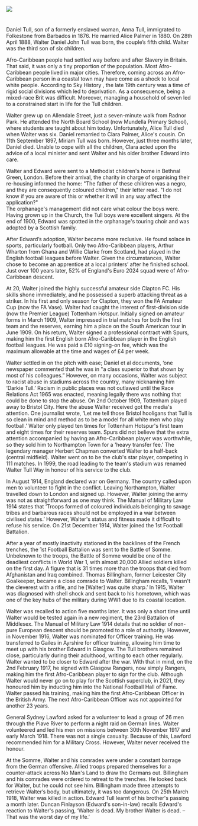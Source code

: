 <a href="https://www.kent-maps.online"><img src="https://kent-map.github.io/mdpress/juncture/ve-button.png"></a>
<param ve-config title="Walter Tull" author="Liam Cohen" layout="vtl" 
banner="xxx">

<param ve-entity eid="Q67479626" alias="Kent">

#

Daniel Tull, son of a formerly enslaved woman, Anna Tull, immigrated to Folkestone from Barbados in 1876.   He married Alice Palmer in 1880. On 28th April 1888, Walter Daniel John Tull was born, the couple’s fifth child.  Walter was the third son of six children. 
<param ve-image url="https://upload.wikimedia.org/wikipedia/commons/0/0d/The_West_Beach%2C_Folkestone.jpg" label="The West Beach, Folkestone" attribution="Nic Costa Archive, Postcard, via Wikimedia Commons" licence="CC BY-SA 4.0">

Afro-Caribbean people had settled way before and after Slavery in Britain. That said, it was only a tiny proportion of the population. Most Afro-Caribbean people lived in major cities. Therefore, coming across an Afro-Caribbean person in a coastal town may have come as a shock to local white people. According to Sky History , the late 19th century was a time of rigid social divisions which led to deprivation. As a consequence, being a mixed-race Brit was difficult. Moreover, managing a household of seven led to a constrained start in life for the Tull children.

Walter grew up on Allendale Street, just a seven-minute walk from Radnor Park.  He attended the North Board School (now Mundella Primary School), where students are taught about him today.  Unfortunately, Alice Tull died when Walter was six.  Daniel remarried to Clara Palmer, Alice's cousin. On 11th September 1897, Miriam Tull was born. However, just three months later, Daniel died. Unable to cope with all the children, Clara acted upon the advice of a local minister and sent Walter and his older brother Edward into care. 

Walter and Edward were sent to a Methodist children's home in Bethnal Green, London. Before their arrival, the charity in charge of organising their re-housing informed the home:
"The father of these children was a negro, and they are consequently coloured children," their letter read. "I do not know if you are aware of this or whether it will in any way affect the application?"  
The orphanage's management did not care what colour the boys were.  Having grown up in the Church, the Tull boys were excellent singers. At the end of 1900, Edward was spotted in the orphanage's touring choir and was adopted by a Scottish family.

After Edward’s adoption, Walter became more reclusive. He found solace in sports, particularly football. Only two Afro-Caribbean players, Arthur Wharton from Ghana and Willie Clarke from Scotland, had played in the English football leagues before Walter.  Given the circumstances, Walter chose to become an apprentice at a local printers’ after he finished school.  Just over 100 years later, 52% of England's Euro 2024 squad were of Afro-Caribbean descent.

At 20, Walter joined the highly successful amateur side Clapton FC.  His skills shone immediately, and he possessed a superb attacking threat as a striker. In his first and only season for Clapton, they won the FA Amateur Cup (now the FA Vase). Walter had caught the interest of first-division side (now the Premier League) Tottenham Hotspur.  Initially signed on amateur forms in March 1909, Walter impressed in trial matches for both the first team and the reserves, earning him a place on the South American tour in June 1909. On his return, Walter signed a professional contract with Spurs, making him the first English born Afro-Caribbean player in the English football leagues. He was paid a £10 signing-on fee, which was the maximum allowable at the time and wages of £4 per week. 

Walter settled in on the pitch with ease; Daniel et al documents, ‘one newspaper commented that he was in "a class superior to that shown by most of his colleagues.” However, on many occasions, Walter was subject to racist abuse in stadiums across the country, many nicknaming him ‘Darkie Tull.’ Racism in public places was not outlawed until the Race Relations Act 1965 was enacted, meaning legally there was nothing that could be done to stop the abuse. On 2nd October 1909, Tottenham played away to Bristol City. Here the abuse Walter received got the media's attention. One journalist wrote, ‘Let me tell those Bristol hooligans that Tull is so clean in mind and method as to be a model for all white men who play football.’  	Walter only played ten times for Tottenham Hotspur's first team and eight times for their reserves team. Spurs did not believe that the extra attention accompanied by having an Afro-Caribbean player was worthwhile, so they sold him to Northampton Town for a 'heavy transfer fee.’ The legendary manager Herbert Chapman converted Walter to a half-back (central midfield). Walter went on to be the club's star player, competing in 111 matches. In 1999, the road leading to the team's stadium was renamed Walter Tull Way in honour of his service to the club.

In August 1914, England declared war on Germany. The country called upon men to volunteer to fight in the conflict. Leaving Northampton, Walter travelled down to London and signed up. However, Walter joining the army was not as straightforward as one may think. The Manual of Military Law 1914 states that ‘Troops formed of coloured individuals belonging to savage tribes and barbarous races should not be employed in a war between civilised states.’  However, Walter's status and fitness made it difficult to refuse his service. On 21st December 1914, Walter joined the 1st Football Battalion. 

After a year of mostly inactivity stationed in the backlines of the French trenches, the 1st Football Battalion was sent to the Battle of Somme. Unbeknown to the troops, the Battle of Somme would be one of the deadliest conflicts in World War 1, with almost 20,000 Allied soldiers killed on the first day. A figure that is 31 times more than the troops that died from Afghanistan and Iraq combined. Thomas Billingham, former Leicester City Goalkeeper, became a close comrade to Walter. Billingham recalls, ‘I wasn't the cleverest with a rifle, and he [Walter] was quite sharp.’  In 1915, Walter was diagnosed with shell shock and sent back to his hometown, which was one of the key hubs of the military during WW1 due to its coastal location.   

Walter was recalled to action five months later. It was only a short time until Walter would be tested again in a new regiment, the 23rd Battalion of Middlesex.  The Manual of Military Law 1914 details that no soldier of non-pure European descent should be promoted to a role of authority. However, in November 1916, Walter was nominated for Officer training. He was transferred to Gailes in Ayrshire for officer training, allowing him time to meet up with his brother Edward in Glasgow. The Tull brothers remained close, particularly during their adulthood, writing to each other regularly. Walter wanted to be closer to Edward after the war. With that in mind, on the 2nd February 1917, he signed with Glasgow Rangers, now simply Rangers, making him the first Afro-Caribbean player to sign for the club.  Although Walter would never go on to play for the Scottish superclub, in 2021, they honoured him by inducting him into the National Football Hall of Fame. Walter passed his training, making him the first Afro-Caribbean Officer in the British Army. The next Afro-Caribbean Officer was not appointed for another 23 years. 

General Sydney Lawford asked for a volunteer to lead a group of 26 men through the Piave River to perform a night raid on German lines. Walter volunteered and led his men on missions between 30th November 1917 and early March 1918.  There was not a single casualty. Because of this, Lawford recommended him for a Military Cross. However, Walter never received the honour.

At the Somme, Walter and his comrades were under a constant barrage from the German offensive. Allied troops prepared themselves for a counter-attack across No Man's Land to draw the Germans out. Billingham and his comrades were ordered to retreat to the trenches. He looked back for Walter, but he could not see him. Billingham made three attempts to retrieve Walter’s body, but ultimately, it was too dangerous. On 25th March 1918, Walter was killed in action. Edward Tull learnt of his brother's passing a month later. Duncan Finlayson (Edward's son-in-law) recalls Edward's reaction to Walter's passing, ‘Walter is dead. My brother Walter is dead. – That was the worst day of my life.’

